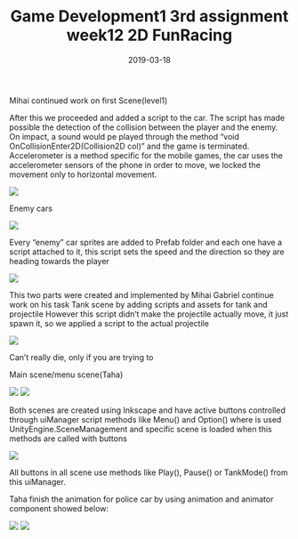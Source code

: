 ﻿---
layout: post
title: "Game Development1 3rd assignment week12 2D FunRacing"
date: 2019-03-18
---

Mihai continued work on first Scene(level1)

After this we proceeded and added a script to the car. The script has made possible the detection of the collision between the player and the enemy. On impact, a sound would pe played through the method “void OnCollisionEnter2D(Collision2D col)” and the game is terminated. Accelerometer is a method specific for the mobile games, the car uses the accelerometer sensors of the phone in order to move, we locked the movement only to horizontal movement.

<img src="../../../images/third/script4.jpg">

Enemy cars

<img src="../../../images/third/enemy_cars.jpg">

Every “enemy” car sprites are added to Prefab folder and each one have a script attached to it, this script sets the speed and the direction so they are heading towards the player


<img src="../../../images/third/script5.jpg">

This two parts were created and implemented by Mihai
Gabriel continue work on his task Tank scene by adding scripts and assets for tank and projectile
However this script didn’t make the projectile actually move, it just spawn it, so we applied a script to the actual projectile

<img src="../../../images/third/script6.jpg">

Can’t really die, only if you are trying to

Main scene/menu scene(Taha)

<img src="../../../images/third/main_menue.jpg">

<img src="../../../images/third/game_controls.jpg">

Both scenes are created using Inkscape and have active buttons controlled through uiManager script methods like Menu() and Option() where is used UnityEngine.SceneManagement and specific scene is loaded when this methods are called with buttons

<img src="../../../images/third/script7.jpg">


All buttons in all scene use methods like Play(), Pause() or TankMode() from this uiManager.

Taha finish the animation for police car by using animation and animator component showed below:

<img src="../../../images/third/animation.jpg">

<img src="../../../images/third/animator.jpg">